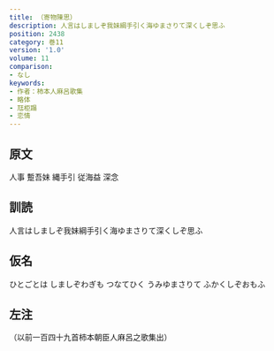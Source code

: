 ```yaml
---
title: （寄物陳思）
description: 人言はしましぞ我妹綱手引く海ゆまさりて深くしぞ思ふ
position: 2438
category: 巻11
version: '1.0'
volume: 11
comparison:
- なし
keywords:
- 作者：柿本人麻呂歌集
- 略体
- 尫柜蹋
- 恋情
---
```


## 原文

人事 蹔吾妹 縄手引 従海益 深念

## 訓読

人言はしましぞ我妹綱手引く海ゆまさりて深くしぞ思ふ

## 仮名

ひとごとは しましぞわぎも つなてひく うみゆまさりて ふかくしぞおもふ

## 左注

（以前一百四十九首柿本朝臣人麻呂之歌集出）

